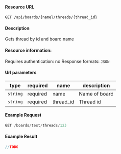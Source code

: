 #### Resource URL
`GET /api/boards/{name}/threads/{thread_id}`

#### Description
  Gets thread by id and board name

#### Resource information:
  Requires authentication: no
  Response formats: `JSON`

#### Url parameters
| type     | required | name                 | description
|----------|----------|----------------------|-------------
| `string` | required | name                 | Name of board
| `string` | required | thread_id            | Thread id


#### Example Request
```javascript
GET /boards/test/threads/123
```

#### Example Result
```javascript
//TODO
```
